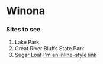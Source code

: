 # **Winona**

### Sites to see

1. Lake Park
2. Great River Bluffs State Park
3. [Sugar Loaf](https://www.tripadvisor.com/Attraction_Review-g43648-d124532-Reviews-Sugar_Loaf-Winona_Minnesota.html)
[I'm an inline-style link](https://www.google.com)

